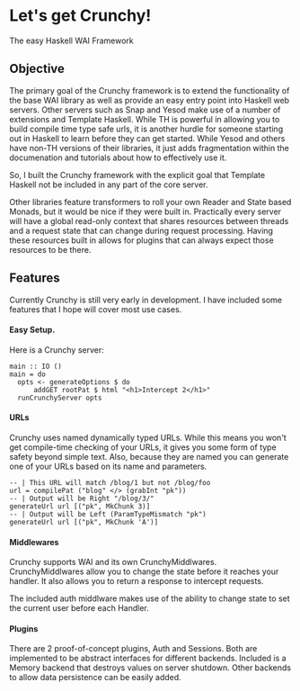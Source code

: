 Let's get Crunchy!
======

The easy Haskell WAI Framework

Objective
---------

The primary goal of the Crunchy framework is to extend the functionality of the base WAI library as well as provide an easy entry point into Haskell web servers. Other servers such as Snap and Yesod make use of a number of extensions and Template Haskell. While TH is powerful in allowing you to build compile time type safe urls, it is another hurdle for someone starting out in Haskell to learn before they can get started. While Yesod and others have non-TH versions of their libraries, it just adds fragmentation within the documenation and tutorials about how to effectively use it.

So, I built the Crunchy framework with the explicit goal that Template Haskell not be included in any part of the core server.

Other libraries feature transformers to roll your own Reader and State based Monads, but it would be nice if they were built in. Practically every server will have a global read-only context that shares resources between threads and a request state that can change during request processing. Having these resources built in allows for plugins that can always expect those resources to be there.

Features
--------

Currently Crunchy is still very early in development. I have included some features that I hope will cover most use cases.


#### Easy Setup.
Here is a Crunchy server:

```
main :: IO ()
main = do
  opts <- generateOptions $ do
      addGET rootPat $ html "<h1>Intercept 2</h1>"
  runCrunchyServer opts
```
#### URLs
Crunchy uses named dynamically typed URLs. While this means you won't get compile-time checking of your URLs, it gives you some form of type safety beyond simple text. Also, because they are named you can generate one of your URLs based on its name and parameters.

```
-- | This URL will match /blog/1 but not /blog/foo
url = compilePat ("blog" </> (grabInt "pk"))
-- | Output will be Right "/blog/3/"
generateUrl url [("pk", MkChunk 3)]
-- | Output will be Left (ParamTypeMismatch "pk")
generateUrl url [("pk", MkChunk 'A')]
```

#### Middlewares
Crunchy supports WAI and its own CrunchyMiddlwares. CrunchyMiddlwares allow you
to change the state before it reaches your handler. It also allows you to return a response to intercept requests.

The included auth middlware makes use of the ability to change state to set the current user before each Handler.

#### Plugins
There are 2 proof-of-concept plugins, Auth and Sessions. Both are implemented to be abstract interfaces for different backends. Included is a Memory backend that destroys values on server shutdown. Other backends to allow data persistence can be easily added. 